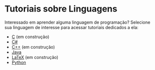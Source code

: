 Tutoriais sobre Linguagens
==========================

Interessado em aprender alguma linguagem de programação?
Selecione sua linguagem de interesse para acessar tutoriais dedicados a ela:

- [C](./langs/c/index.md) (em construção)
- [C#](langs/c-sharp/index.md)
- [C++](./langs/cpp/index.md) (em construção)
- [Java](./langs/java/index.md)
- [LaTeX](./langs/latex/index.md) (em construção)
- [Python](./langs/python/index.md)

